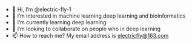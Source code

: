 - 👋 Hi, I’m @electric-fly-1
- 👀 I’m interested in machine learning,deep learning and bioinformatics
- 🌱 I’m currently learning deep learning
- 💞️ I’m looking to collaborate on people who in deep learning
- 📫 How to reach me? My email address is electricfly@163.com

<!---
electric-fly-1/electric-fly-1 is a ✨ special ✨ repository because its `README.md` (this file) appears on your GitHub profile.
You can click the Preview link to take a look at your changes.
--->
